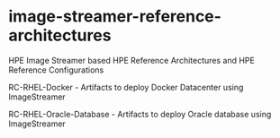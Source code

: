 # image-streamer-reference-architectures
HPE Image Streamer based HPE Reference Architectures and HPE Reference Configurations

RC-RHEL-Docker - Artifacts to deploy Docker Datacenter using ImageStreamer

RC-RHEL-Oracle-Database - Artifacts to deploy Oracle database using ImageStreamer


